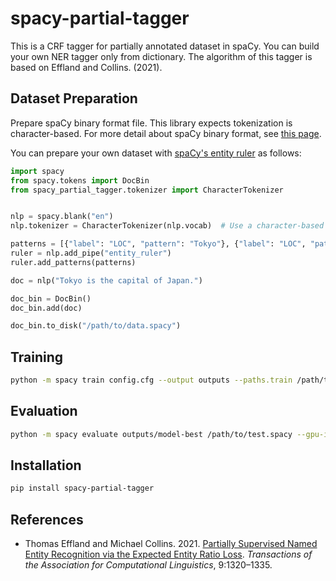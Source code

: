 # spacy-partial-tagger

This is a CRF tagger for partially annotated dataset in spaCy. You can build your 
own NER tagger only from dictionary. The algorithm of this tagger is based on Effland and Collins. (2021).

## Dataset Preparation

Prepare spaCy binary format file. This library expects tokenization is character-based.
For more detail about spaCy binary format, see [this page](https://spacy.io/api/data-formats#training).

You can prepare your own dataset with [spaCy's entity ruler](https://spacy.io/usage/rule-based-matching#entityruler) as follows:

```py
import spacy
from spacy.tokens import DocBin
from spacy_partial_tagger.tokenizer import CharacterTokenizer


nlp = spacy.blank("en")
nlp.tokenizer = CharacterTokenizer(nlp.vocab)  # Use a character-based tokenizer

patterns = [{"label": "LOC", "pattern": "Tokyo"}, {"label": "LOC", "pattern": "Japan"}]
ruler = nlp.add_pipe("entity_ruler")
ruler.add_patterns(patterns)

doc = nlp("Tokyo is the capital of Japan.")

doc_bin = DocBin()
doc_bin.add(doc)

doc_bin.to_disk("/path/to/data.spacy")
```

## Training

```sh
python -m spacy train config.cfg --output outputs --paths.train /path/to/train.spacy --paths.dev /path/to/dev.spacy --gpu-id 0
```

## Evaluation

```sh
python -m spacy evaluate outputs/model-best /path/to/test.spacy --gpu-id 0
```

## Installation

```sh
pip install spacy-partial-tagger
```

## References

- Thomas Effland and Michael Collins. 2021. [Partially Supervised Named Entity Recognition via the Expected Entity Ratio Loss](https://aclanthology.org/2021.tacl-1.78/). _Transactions of the Association for Computational Linguistics_, 9:1320–1335.
